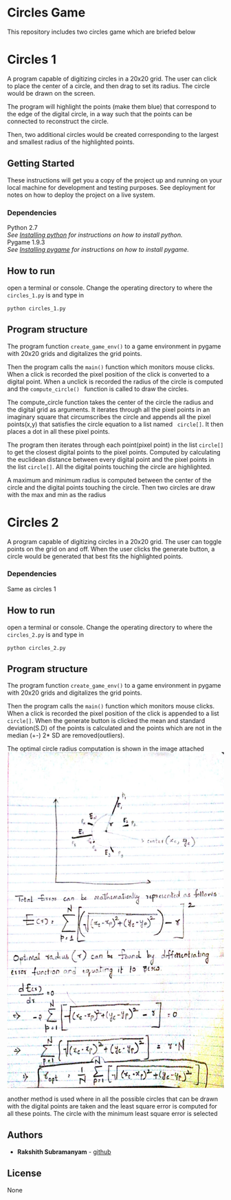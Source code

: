 # Circles Game

This repository includes two circles game which are briefed below

# Circles 1

A program capable of digitizing circles in a 20x20 grid.
The user can click to place the center of a circle, and then drag to
set its radius. The circle would be drawn on the screen.

The program will highlight the points (make them blue) that correspond to the edge of the digital circle, in a way such that the points can be connected to reconstruct the circle.

Then, two additional circles would be created corresponding to the largest and smallest radius of the highlighted points.

## Getting Started

These instructions will get you a copy of the project up and running on your local machine for development and testing purposes. See deployment for notes on how to deploy the project on a live system.

### Dependencies

Python 2.7  
*See [Installing python](https://www.python.org/download/releases/2.7/) for instructions on how to install python.*  
Pygame 1.9.3  
*See [Installing pygame](https://cit.dixie.edu/cs/1410/pygame-installation.pdf) for instructions on how to install pygame.*

## How to run

open a terminal or console. Change the operating directory to where the ```circles_1.py``` is  and type in

```
python circles_1.py
```

## Program structure

The program function ```create_game_env()``` to a game environment in pygame with 20x20 grids and digitalizes the grid points.

Then the program calls the ``` main() ``` function which monitors mouse clicks.  
When a click is recorded the pixel position of the click is converted to a digital point. When a unclick is recorded the radius of the circle is computed and the ```compute_circle() ``` function is called to draw the circles.

The compute_circle function takes the center of the circle the radius and the digital grid as arguments. It iterates through all the pixel points in an imaginary square that circumscribes the circle and appends all the pixel points(x,y) that satisfies the circle equation to a list named ` circle[]`. It then places a dot in all these pixel points.

The program then iterates through each point(pixel point) in the list `circle[]` to get the closest digital points to the pixel points. Computed by calculating the euclidean distance between every digital point and the pixel points in the list `circle[]`. All the digital points touching the circle are highlighted.

A maximum and minimum radius is computed between the center of the circle and the digital points touching the circle. Then two circles are draw with the max and min as the radius



# Circles 2

A program capable of digitizing circles in a 20x20 grid.
The user can  toggle points on the grid on and off. When the user clicks the generate button, a circle would be generated that best fits the highlighted points.

### Dependencies

Same as circles 1

## How to run

open a terminal or console. Change the operating directory to where the ```circles_2.py``` is  and type in

```
python circles_2.py
```

## Program structure

The program function ```create_game_env()``` to a game environment in pygame with 20x20 grids and digitalizes the grid points.

Then the program calls the ``` main() ``` function which monitors mouse clicks.  
When a click is recorded the pixel position of the click is appended to a list `circle[]`. When the generate button is clicked the mean and standard deviation(S.D) of the points is calculated and the points which are not in the median (+-) 2* SD are removed(outliers).

The optimal circle radius computation is shown in the image attached
![optimal Raduis computation](circles2_first_method.jpeg)


another method is used where in all the possible circles that can be drawn with the digital points are taken and the least square error is computed for all these points. The circle with the minimum least square error is selected


## Authors

* **Rakshith Subramanyam** -  [github](https://github.com/Rakshith-2905)


## License

None
